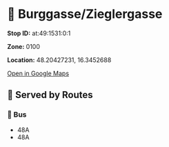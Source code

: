 # 🚉 Burggasse/Zieglergasse


**Stop ID:** at:49:1531:0:1

**Zone:** 0100

**Location:** 48.20427231, 16.3452688

[Open in Google Maps](https://www.google.com/maps?q=48.20427231,16.3452688)

## 🚆 Served by Routes

### 🚌 Bus
- 48A
- 48A